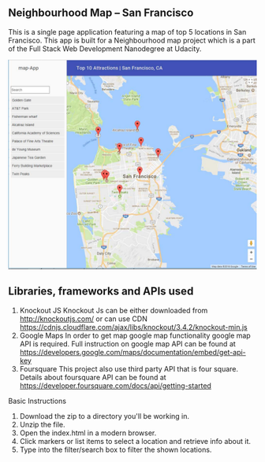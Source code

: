 ## Neighbourhood Map – San Francisco
This is a single page application featuring a map of top 5 locations in San Francisco. This app is built for a Neighbourhood map project which is a part of the Full Stack Web Development Nanodegree at Udacity.

![](images/screen.jpg)

## Libraries, frameworks and APIs used
1. Knockout JS
Knockout Js can be either downloaded from http://knockoutjs.com/ or can use CDN https://cdnjs.cloudflare.com/ajax/libs/knockout/3.4.2/knockout-min.js
2. Google Maps
In order to get map google map functionality google map API is required. Full instruction on google map API can be found at https://developers.google.com/maps/documentation/embed/get-api-key
3. Foursquare
This project also use third party API that is four square. Details about foursquare API can be found at https://developer.foursquare.com/docs/api/getting-started

Basic Instructions
1.	Download the zip to a directory you'll be working in.
2.	Unzip the file.
3.	Open the index.html in a modern browser.
4.	Click markers or list items to select a location and retrieve info about it.
5.	Type into the filter/search box to filter the shown locations.

